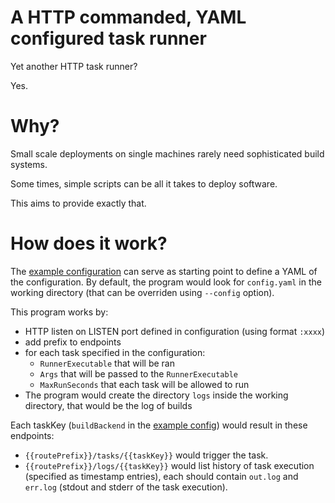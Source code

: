 # A HTTP commanded, YAML configured task runner

Yet another HTTP task runner?

Yes.

# Why?

Small scale deployments on single machines rarely need sophisticated build systems.

Some times, simple scripts can be all it takes to deploy software.

This aims to provide exactly that.

# How does it work?

The [example configuration](./exampleConfig.yaml) can serve as starting point to define a YAML of the configuration. By default, the program would look for `config.yaml` in the working directory (that can be overriden using `--config` option).

This program works by:

-   HTTP listen on LISTEN port defined in configuration (using format `:xxxx`)
-   add prefix to endpoints
-   for each task specified in the configuration:
    -   `RunnerExecutable` that will be ran
    -   `Args` that will be passed to the `RunnerExecutable`
    -   `MaxRunSeconds` that each task will be allowed to run
-   The program would create the directory `logs` inside the working directory, that would be the log of builds

Each taskKey (`buildBackend` in the [example config](./exampleConfig.yaml)) would result in these endpoints:

-   `{{routePrefix}}/tasks/{{taskKey}}` would trigger the task.
-   `{{routePrefix}}/logs/{{taskKey}}` would list history of task execution (specified as timestamp entries), each should contain `out.log` and `err.log` (stdout and stderr of the task execution).
